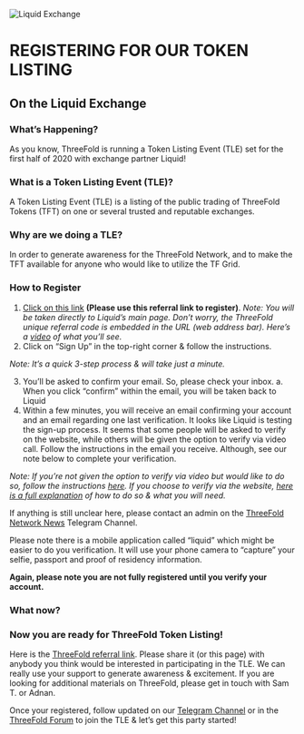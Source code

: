 ![Liquid Exchange](https://raw.githubusercontent.com/threefoldfoundation/info_tokens/master/docs/img/liquid.png)

# REGISTERING FOR OUR TOKEN LISTING 
## On the Liquid Exchange

### What’s Happening?
As you know, ThreeFold is running a Token Listing Event (TLE) set for the first half of 2020 with exchange partner Liquid!

### What is a Token Listing Event (TLE)?
A Token Listing Event (TLE) is a listing of the public trading of ThreeFold Tokens (TFT) on one or several trusted and reputable exchanges.

### Why are we doing a TLE?
In order to generate awareness for the ThreeFold Network, and to make the TFT available for anyone who would like to utilize the TF Grid.

### How to Register
1. [Click on this link](https://www.liquid.com?affiliate=kmOSQysu714987) **(Please use this referral link to register)**. 
*Note: You will be taken directly to Liquid’s main page. Don’t worry, the ThreeFold unique referral code is embedded in the URL (web address bar). Here’s a [video](https://vimeo.com/375504192/5ff16ed9dc) of what you’ll see.*
2. Click on “Sign Up” in the top-right corner & follow the instructions.

*Note: It’s a quick 3-step process & will take just a minute.*

3. You’ll be asked to confirm your email. So, please check your inbox.
  a. When you click “confirm” within the email, you will be taken back to Liquid
4. Within a few minutes, you will receive an email confirming your account and an email regarding one last verification. It looks like Liquid is testing the sign-up process. It seems that some people will be asked to verify on the website, while others will be given the option to verify via video call. Follow the instructions in the email you receive. Although, see our note below to complete your verification.

*Note: If you’re not given the option to verify via video but would like to do so, follow the instructions [here](https://help.liquid.com/en/articles/3104816-video-call-kyc-verification). If you choose to verify via the website, [here is a full explanation](https://help.liquid.com/en/articles/2273305-how-do-i-verify-kyc-my-liquid-account) of how to do so & what you will need.*

If anything is still unclear here, please contact an admin on the [ThreeFold Network News](https://t.me/threefoldnetwork) Telegram Channel.

Please note there is a mobile application called “liquid” which might be easier to do you verification. It will  use your phone camera to “capture” your selfie, passport and proof of residency information.

**Again, please note you are not fully registered until you verify your account.**

### What now?
### Now you are ready for ThreeFold Token Listing!

Here is the [ThreeFold referral link](https://www.liquid.com?affiliate=kmOSQysu714987). Please share it (or this page) with anybody you think would be interested in participating in the TLE. We can really use your support to generate awareness & excitement. If you are looking for additional materials on ThreeFold, please get in touch with Sam T. or Adnan.

Once your registered, follow updated on our [Telegram Channel](https://t.me/threefoldnetwork) or in the [ThreeFold Forum](https://forum.threefold.io) to join the TLE & let’s get this party started!